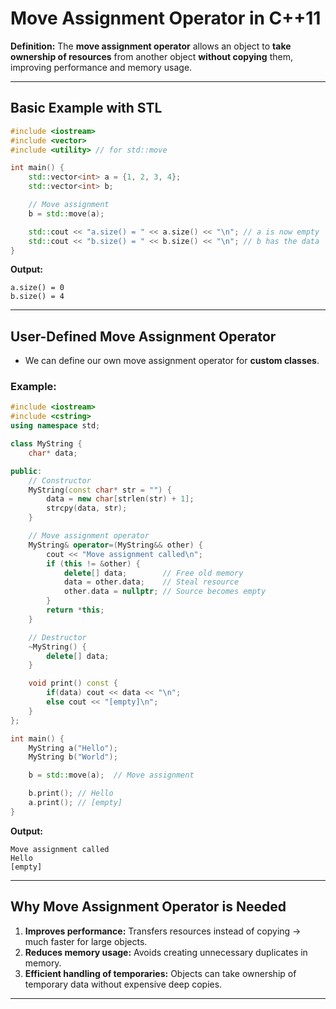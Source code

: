 # **Move Assignment Operator in C++11**

**Definition:**
The **move assignment operator** allows an object to **take ownership of resources** from another object **without copying** them, improving performance and memory usage.

---

## **Basic Example with STL**

```cpp
#include <iostream>
#include <vector>
#include <utility> // for std::move

int main() {
    std::vector<int> a = {1, 2, 3, 4};
    std::vector<int> b;

    // Move assignment
    b = std::move(a);  

    std::cout << "a.size() = " << a.size() << "\n"; // a is now empty
    std::cout << "b.size() = " << b.size() << "\n"; // b has the data
}
```

**Output:**

```
a.size() = 0
b.size() = 4
```

---

## **User-Defined Move Assignment Operator**

* We can define our own move assignment operator for **custom classes**.

### **Example:**

```cpp
#include <iostream>
#include <cstring>
using namespace std;

class MyString {
    char* data;

public:
    // Constructor
    MyString(const char* str = "") {
        data = new char[strlen(str) + 1];
        strcpy(data, str);
    }

    // Move assignment operator
    MyString& operator=(MyString&& other) {
        cout << "Move assignment called\n";
        if (this != &other) {
            delete[] data;        // Free old memory
            data = other.data;    // Steal resource
            other.data = nullptr; // Source becomes empty
        }
        return *this;
    }

    // Destructor
    ~MyString() {
        delete[] data;
    }

    void print() const {
        if(data) cout << data << "\n";
        else cout << "[empty]\n";
    }
};

int main() {
    MyString a("Hello");
    MyString b("World");

    b = std::move(a);  // Move assignment

    b.print(); // Hello
    a.print(); // [empty]
}
```

**Output:**

```
Move assignment called
Hello
[empty]
```

---

## **Why Move Assignment Operator is Needed**

1. **Improves performance:** Transfers resources instead of copying → much faster for large objects.
2. **Reduces memory usage:** Avoids creating unnecessary duplicates in memory.
3. **Efficient handling of temporaries:** Objects can take ownership of temporary data without expensive deep copies.

---